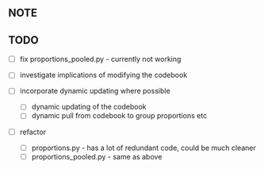 
## NOTE

## TODO
- [ ] fix proportions_pooled.py - currently not working

- [ ] investigate implications of modifying the codebook
  
- [ ] incorporate dynamic updating where possible
  - [ ] dynamic updating of the codebook
  - [ ] dynamic pull from codebook to group proportions etc

- [ ] refactor
  - [ ] proportions.py - has a lot of redundant code, could be much cleaner
  - [ ] proportions_pooled.py - same as above